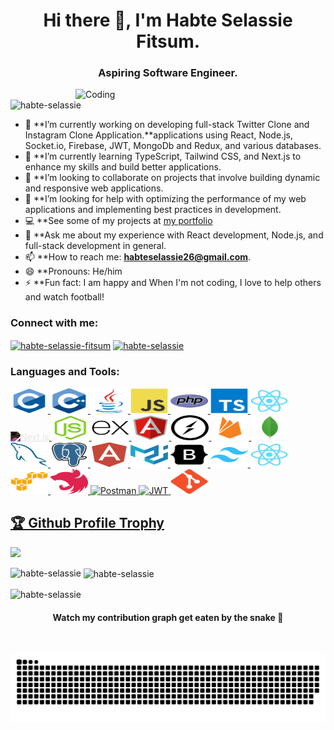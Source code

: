 <h1 align="center"> Hi there  👋, I'm Habte Selassie Fitsum.</h1>
<h3 align="center">Aspiring Software Engineer.</h3>
<img align="right" alt="Coding" width="400" src="https://i.pinimg.com/originals/b9/e4/96/b9e4960c1476c78043d499d975f86cdb.gif">

<p align="left"> <img src="https://komarev.com/ghpvc/?username=habte-selassie&label=Profile%20views&color=0e75b6&style=flat" alt="habte-selassie" /> </p>

- 🔭 **I’m currently working on developing full-stack Twitter Clone and Instagram Clone Application.**applications   using React, Node.js, Socket.io, Firebase, JWT, MongoDb and Redux, and various databases.
- 🌱 **I’m currently learning TypeScript, Tailwind CSS, and Next.js to enhance my skills and build better applications.
- 👯 **I’m looking to collaborate on projects that involve building dynamic and responsive web applications.
- 🤔 **I’m looking for help with optimizing the performance of my web applications and implementing best practices in development.
- 💻 **See some of my projects at [my portfolio](https://habte-selassie-portfolio.netlify.app/)
- 💬 **Ask me about my experience with React development, Node.js, and full-stack development in general.
- 📫 **How to reach me: **habteselassie26@gmail.com**.
- 😄 **Pronouns: He/him
- ⚡ **Fun fact: I am happy and When I'm not coding, I love to help others and watch football!

<h3 align="left">Connect with me:</h3>
<p align="left">
<a href="https://www.linkedin.com/in/habte-selassie-fitsum/" target="blank"><img align="center" src="https://raw.githubusercontent.com/rahuldkjain/github-profile-readme-generator/master/src/images/icons/Social/linked-in-alt.svg" alt="habte-selassie-fitsum" height="30" width="40" /></a>
<a href="https://app.netlify.com/teams/habtuchelsea1000/overview" target="blank"><img align="center" src="https://raw.githubusercontent.com/rahuldkjain/github-profile-readme-generator/master/src/images/icons/Social/codeforces.svg" alt="habte-selassie" height="30" width="40" /></a>
</p>

### Languages and Tools:
<a href="https://www.cprogramming.com/" target="_blank" rel="noreferrer">
  <img src="https://raw.githubusercontent.com/devicons/devicon/master/icons/c/c-original.svg" alt="C" width="60" height="40"/>
</a>
<a href="https://www.cplusplus.com/" target="_blank" rel="noreferrer">
  <img src="https://raw.githubusercontent.com/devicons/devicon/master/icons/cplusplus/cplusplus-original.svg" alt="C++" width="60" height="40"/>
</a>
<a href="https://www.java.com/" target="_blank" rel="noreferrer">
  <img src="https://raw.githubusercontent.com/devicons/devicon/master/icons/java/java-original.svg" alt="Java" width="60" height="40"/>
</a>
<a href="https://developer.mozilla.org/en-US/docs/Web/JavaScript" target="_blank" rel="noreferrer">
  <img src="https://raw.githubusercontent.com/devicons/devicon/master/icons/javascript/javascript-original.svg" alt="JavaScript" width="60" height="40"/>
</a>
<a href="https://www.php.net/" target="_blank" rel="noreferrer">
  <img src="https://raw.githubusercontent.com/devicons/devicon/master/icons/php/php-original.svg" alt="PHP" width="60" height="40"/>
</a>
<a href="https://www.typescriptlang.org/" target="_blank" rel="noreferrer">
  <img src="https://raw.githubusercontent.com/devicons/devicon/master/icons/typescript/typescript-original.svg" alt="TypeScript" width="60" height="40"/>
</a>
<a href="https://reactjs.org/" target="_blank" rel="noreferrer">
  <img src="https://raw.githubusercontent.com/devicons/devicon/master/icons/react/react-original.svg" alt="React.js" width="60" height="40"/>
</a>
<a href="https://nextjs.org/" target="_blank" rel="noreferrer">
  <img src="https://simpleicons.org/icons/nextdotjs.svg" alt="Next.js" width="60" height="40" style="filter: invert(1)"/>
</a>
<a href="https://nodejs.org/" target="_blank" rel="noreferrer">
  <img src="https://raw.githubusercontent.com/devicons/devicon/master/icons/nodejs/nodejs-original.svg" alt="Node.js" width="60" height="40"/>
</a>
<a href="https://expressjs.com/" target="_blank" rel="noreferrer">
  <img src="https://raw.githubusercontent.com/devicons/devicon/master/icons/express/express-original.svg" alt="Express.js" width="60" height="40"/>
</a>
<a href="https://angular.io/" target="_blank" rel="noreferrer">
  <img src="https://raw.githubusercontent.com/devicons/devicon/master/icons/angularjs/angularjs-original.svg" alt="Angular" width="60" height="40"/>
</a>
<a href="https://socket.io/" target="_blank" rel="noreferrer">
  <img src="https://raw.githubusercontent.com/devicons/devicon/master/icons/socketio/socketio-original.svg" alt="Socket.io" width="60" height="40"/>
</a>
<a href="https://firebase.google.com/" target="_blank" rel="noreferrer">
  <img src="https://raw.githubusercontent.com/devicons/devicon/master/icons/firebase/firebase-plain.svg" alt="Firebase" width="60" height="40"/>
</a>
<a href="https://www.mongodb.com/" target="_blank" rel="noreferrer">
  <img src="https://raw.githubusercontent.com/devicons/devicon/master/icons/mongodb/mongodb-original.svg" alt="MongoDB" width="60" height="40"/>
</a>

<a href="https://www.mysql.com/" target="_blank" rel="noreferrer">
  <img src="https://raw.githubusercontent.com/devicons/devicon/master/icons/mysql/mysql-original.svg" alt="MySQL" width="60" height="40"/>
</a>
<a href="https://www.postgresql.org/" target="_blank" rel="noreferrer">
  <img src="https://raw.githubusercontent.com/devicons/devicon/master/icons/postgresql/postgresql-original.svg" alt="PostgreSQL" width="60" height="40"/>
</a>

<a href="https://material.angular.io/" target="_blank" rel="noreferrer">
  <img src="https://raw.githubusercontent.com/devicons/devicon/master/icons/angularjs/angularjs-plain.svg" alt="Angular Material" width="60" height="40"/>
</a>

<a href="https://mui.com/" target="_blank" rel="noreferrer">
  <img src="https://raw.githubusercontent.com/devicons/devicon/master/icons/materialui/materialui-original.svg" alt="Material-UI" width="60" height="40"/>
</a>

<a href="https://getbootstrap.com/" target="_blank" rel="noreferrer">
  <img src="https://raw.githubusercontent.com/devicons/devicon/master/icons/bootstrap/bootstrap-plain.svg" alt="Bootstrap" width="60" height="40"/>
</a>

<a href="https://tailwindcss.com/" target="_blank" rel="noreferrer">
  <img src="https://raw.githubusercontent.com/devicons/devicon/master/icons/tailwindcss/tailwindcss-plain.svg" alt="Tailwind CSS" width="60" height="40"/>
</a>

<a href="https://react-bootstrap.github.io/" target="_blank" rel="noreferrer">
  <img src="https://raw.githubusercontent.com/devicons/devicon/master/icons/react/react-original.svg" alt="React-Bootstrap" width="60" height="40"/>
</a>

<a href="https://aws.amazon.com/" target="_blank" rel="noreferrer">
  <img src="https://raw.githubusercontent.com/devicons/devicon/master/icons/amazonwebservices/amazonwebservices-original.svg" alt="AWS" width="60" height="40"/>
</a>
<a href="https://nestjs.com/" target="_blank" rel="noreferrer">
  <img src="https://raw.githubusercontent.com/devicons/devicon/master/icons/nestjs/nestjs-plain.svg" alt="NestJS" width="60" height="40"/>
</a>

<a href="https://www.getpostman.com/" target="_blank" rel="noreferrer">
  <img src="https://www.vectorlogo.zone/logos/getpostman/getpostman-icon.svg" alt="Postman" width="60" height="40"/>
</a>

<a href="https://jwt.io/" target="_blank" rel="noreferrer">
  <img src="https://jwt.io/img/pic_logo.svg" alt="JWT" width="60" height="40"/>
</a>

<a href="https://git-scm.com/" target="_blank" rel="noreferrer">
  <img src="https://raw.githubusercontent.com/devicons/devicon/master/icons/git/git-original.svg" alt="Git" width="60" height="40"/>
</a>
  <a href="https://github.com/habte-selassie/github-profile-trophy"><h2>🏆 Github Profile Trophy</h2></a>
<a href="https://github.com/habte-selassie/github-profile-trophy">
  <img width=800 src="https://github-profile-trophy.vercel.app/?username=habte-selassie&column=8&theme=gruvbox&no-frame=true"/>
</a>
  
<p><img align="left" src="https://github-readme-stats.vercel.app/api/top-langs?username=habte-selassie&show_icons=true&locale=en&layout=compact" alt="habte-selassie" /></p>

<p>&nbsp;<img align="center" src="https://github-readme-stats.vercel.app/api?username=habte-selassie&show_icons=true&locale=en" alt="habte-selassie" /></p>

<p><img align="center" src="https://github-readme-streak-stats.herokuapp.com/?user=habte-selassie&" alt="habte-selassie" /></p>


<h4 align="center">Watch my contribution graph get eaten by the snake 🐍</h4>
<p align="center"> <img  width="900em" alt=""  src="https://github.com/habte-selassie/habte-selassie/blob/output/github-contribution-grid-snake.svg" /> </p>
 <picture>
  <source media="(prefers-color-scheme: dark)" srcset="https://raw.githubusercontent.com/platane/platane/output/github-contribution-grid-snake-dark.svg">
  <source media="(prefers-color-scheme: light)" srcset="https://raw.githubusercontent.com/platane/platane/output/github-contribution-grid-snake.svg">
  <img alt="github contribution grid snake animation" src="https://raw.githubusercontent.com/platane/platane/output/github-contribution-grid-snake.svg">
</picture>
 
